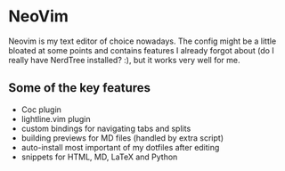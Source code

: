 
# NeoVim

Neovim is my text editor of choice nowadays. The config might be a little
bloated at some points and contains features I already forgot about (do I really
have NerdTree installed? :), but it works very well for me.

## Some of the key features

 - Coc plugin
 - lightline.vim plugin
 - custom bindings for navigating tabs and splits
 - building previews for MD files (handled by extra script)
 - auto-install most important of my dotfiles after editing
 - snippets for HTML, MD, LaTeX and Python

